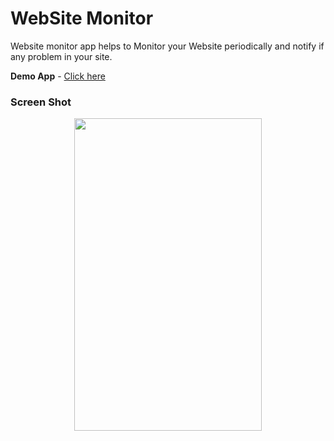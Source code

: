 # WebSite Monitor

Website monitor app helps to Monitor your Website periodically and notify if any problem in your site.

**Demo App** - [Click here](https://gitlab.com/manimaran/website-monitor/-/releases)

### Screen Shot

<center><img src="https://gitlab.com/manimaran/website-monitor/raw/master/files/web_site_monitor_ui.gif" data-canonical-src="https://gitlab.com/manimaran/website-monitor/raw/master/files/web_site_monitor_ui.gif" width="300" height="500" /></center>
<br>



